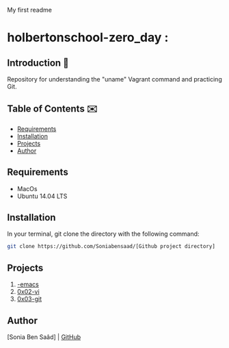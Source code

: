 My first readme
#  holbertonschool-zero_day :

## Introduction :nut_and_bolt:
Repository for understanding the "uname" Vagrant command and practicing Git.

## Table of Contents :envelope:

* [Requirements](#requirements)
* [Installation](#installation)
* [Projects](#projects)
* [Author](#author)

## Requirements

* MacOs
* Ubuntu 14.04 LTS

## Installation

In your terminal, git clone the directory with the following command:

```sh
git clone https://github.com/Soniabensaad/[Github project directory]
```
## Projects

1. [-emacs](./-emacs)
1. [0x02-vi](./-vi)
1. [0x03-git](./-git)

## Author

[Sonia Ben Saâd] | [GitHub](https://github.com/Soniabensaad)
